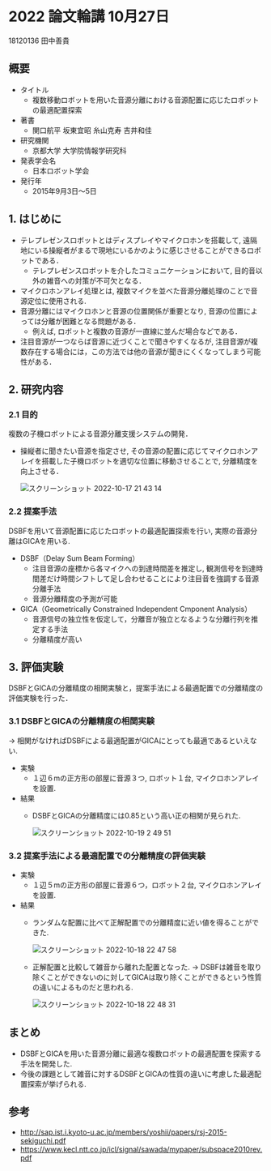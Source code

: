 # 2022 論文輪講 10月27日

18120136 田中善貴

## 概要
- タイトル
    - 複数移動ロボットを用いた音源分離における音源配置に応じたロボットの最適配置探索
- 著書 
    - 関口航平 坂東宜昭 糸山克寿 吉井和佳
- 研究機関
    - 京都大学 大学院情報学研究科
- 発表学会名
    - 日本ロボット学会
- 発行年
    - 2015年9月3日～5日

## 1. はじめに

- テレプレゼンスロボットとはディスプレイやマイクロホンを搭載して, 遠隔地にいる操縦者がまるで現地にいるかのように感じさせることができるロボットである．
    - テレプレゼンスロボットを介したコミュニケーションにおいて, 目的音以外の雑音への対策が不可欠となる． 
- マイクロホンアレイ処理とは, 複数マイクを並べた音源分離処理のことで音源定位に使用される.
- 音源分離にはマイクロホンと音源の位置関係が重要となり, 音源の位置によっては分離が困難となる問題がある．
    - 例えば, ロボットと複数の音源が一直線に並んだ場合などである．
- 注目音源が一つならば音源に近づくことで聞きやすくなるが, 注目音源が複数存在する場合には，この方法では他の音源が聞きにくくなってしまう可能性がある．

## 2. 研究内容

### 2.1 目的

複数の子機ロボットによる音源分離支援システムの開発．
  - 操縦者に聞きたい音源を指定させ, その音源の配置に応じてマイクロホンアレイを搭載した子機ロボットを適切な位置に移動させることで, 分離精度を向上させる．

     ![スクリーンショット 2022-10-17 21 43 14](https://user-images.githubusercontent.com/68012132/196179946-696b935b-1deb-4c24-ab9c-4b79b8e42ba8.png)

### 2.2 提案手法

DSBFを用いて音源配置に応じたロボットの最適配置探索を行い, 実際の音源分離はGICAを用いる.

- DSBF（Delay Sum Beam Forming）
    - 注目音源の座標から各マイクへの到達時間差を推定し, 観測信号を到達時間差だけ時間シフトして足し合わせることにより注目音を強調する音源分離手法
    - 音源分離精度の予測が可能
 - GICA（Geometrically Constrained Independent Cmponent Analysis）
    - 音源信号の独立性を仮定して，分離音が独立となるような分離行列を推定する手法
    - 分離精度が高い

## 3. 評価実験

DSBFとGICAの分離精度の相関実験と，提案手法による最適配置での分離精度の評価実験を行った．

### 3.1 DSBFとGICAの分離精度の相関実験 
-> 相関がなければDSBFによる最適配置がGICAにとっても最適であるといえない.

- 実験
    - １辺６mの正方形の部屋に音源３つ, ロボット１台, マイクロホンアレイを設置.
- 結果
    - DSBFとGICAの分離精度には0.85という高い正の相関が見られた.
    
        ![スクリーンショット 2022-10-19 2 49 51](https://user-images.githubusercontent.com/68012132/196506758-2f13c869-6bb8-4b31-9842-7ceb83fb15ae.png)

### 3.2 提案手法による最適配置での分離精度の評価実験

- 実験
    - １辺５mの正方形の部屋に音源６つ，ロボット２台, マイクロホンアレイを設置.
- 結果
    - ランダムな配置に比べて正解配置での分離精度に近い値を得ることができた.

        ![スクリーンショット 2022-10-18 22 47 58](https://user-images.githubusercontent.com/68012132/196448070-c624a4d4-26d9-42b0-9d96-fc95fdb40939.png)
        
    - 正解配置と比較して雑音から離れた配置となった. -> DSBFは雑音を取り除くことができないのに対してGICAは取り除くことができるという性質の違いによるものだと思われる.
        
        ![スクリーンショット 2022-10-18 22 48 31](https://user-images.githubusercontent.com/68012132/196448207-dd5d455e-7002-452c-9785-a6d0c67d4b19.png)
        
## まとめ

- DSBFとGICAを用いた音源分離に最適な複数ロボットの最適配置を探索する手法を開発した.
- 今後の課題として雑音に対するDSBFとGICAの性質の違いに考慮した最適配置探索が挙げられる.
        

## 参考
- http://sap.ist.i.kyoto-u.ac.jp/members/yoshii/papers/rsj-2015-sekiguchi.pdf
- https://www.kecl.ntt.co.jp/icl/signal/sawada/mypaper/subspace2010rev.pdf

